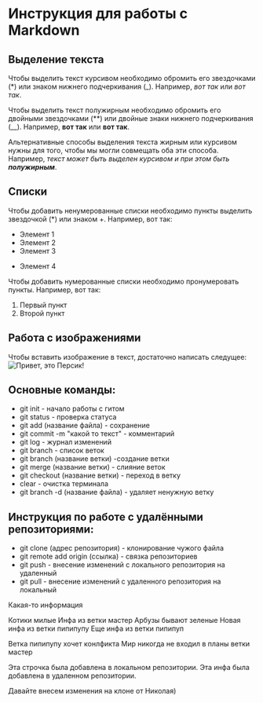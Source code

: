 # Инструкция для работы с Markdown

## Выделение текста 


Чтобы выделить текст курсивом необходимо обромить его звездочками (*) или знаком нижнего подчеркивания (_). Например, *вот так* или _вот так_.

Чтобы выделить текст полужирным необходимо обромить его двойными звездочками (**) или двойные знаки нижнего подчеркивания (__). 
Например, **вот так** или __вот так__.

Альтернативные способы выделения текста жирным или курсивом нужны для того, чтобы мы могли совмещать оба эти способа. Например, _текст может быть выделен курсивом и при этом быть **полужирным**_.

## Списки

Чтобы добавить ненумерованные списки необходимо пункты выделить звездочкой (*) или знаком +. Например, вот так:
* Элемент 1
* Элемент 2
* Элемент 3
+ Элемент 4

Чтобы добавить нумерованные списки необходимо пронумеровать пункты.
Например, вот так:
1. Первый пункт
2. Второй пункт

## Работа с изображениями

Чтобы вставить изображение в текст, достаточно написать следущее:
![Привет, это Персик!](persik.jpg)


## Основные команды:
* git init - начало работы с гитом
* git status - проверка статуса
* git add (название файла) - сохранение
* git commit -m "какой то текст" - комментарий
* git log - журнал изменений
* git branch - список веток
* git branch (название ветки) -создание ветки
* git merge (название ветки) - слияние веток
* git checkout (название ветки) - переход в ветку
* clear - очистка терминала
* git branch -d (название файла) - удаляет ненужную ветку
## Инструкция по работе с удалёнными репозиториями:
* git clone (адрес репозитория) - клонирование чужого файла 
* git remote add origin (ссылка) - связка репозиториев
* git push - внесение изменений с локального репозитория на удаленный
* git pull - внесение изменений с удаленного репозитория на локальный

Какая-то информация 

Котики милые 
Инфа из ветки мастер
Арбузы бывают зеленые
Новая инфа из ветки пипипупу
Еще инфа из ветки пипипуп

Ветка пипипупу хочет конлфикта 
Мир никогда не входил в планы ветки мастер 

Эта строчка была добавлена в локальном репозитории. 
Эта инфа была добавлена в удаленном репозитории.


Давайте внесем изменения на клоне от Николая)
